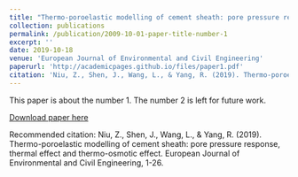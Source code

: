 ```yaml
---
title: "Thermo-poroelastic modelling of cement sheath: pore pressure response, thermal effect and thermo-osmotic effect"
collection: publications
permalink: /publication/2009-10-01-paper-title-number-1
excerpt: ''
date: 2019-10-18
venue: 'European Journal of Environmental and Civil Engineering'
paperurl: 'http://academicpages.github.io/files/paper1.pdf'
citation: 'Niu, Z., Shen, J., Wang, L., & Yang, R. (2019). Thermo-poroelastic modelling of cement sheath: pore pressure response, thermal effect and thermo-osmotic effect. European Journal of Environmental and Civil Engineering, 1-26.'
---
```

This paper is about the number 1. The number 2 is left for future work.

[Download paper here](https://www.tandfonline.com/doi/abs/10.1080/19648189.2019.1675094)

Recommended citation: Niu, Z., Shen, J., Wang, L., & Yang, R. (2019). Thermo-poroelastic modelling of cement sheath: pore pressure response, thermal effect and thermo-osmotic effect. European Journal of Environmental and Civil Engineering, 1-26.
